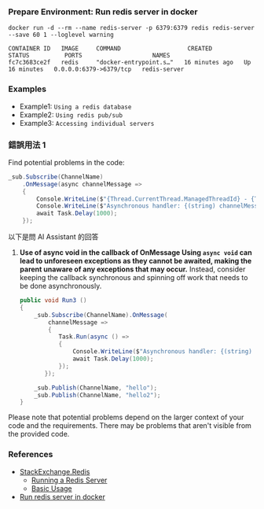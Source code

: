 ﻿### Prepare Environment: Run redis server in docker
`docker run -d --rm --name redis-server -p 6379:6379 redis redis-server --save 60 1 --loglevel warning`
```
CONTAINER ID   IMAGE     COMMAND                   CREATED          STATUS          PORTS                    NAMES
fc7c3683ce2f   redis     "docker-entrypoint.s…"   16 minutes ago   Up 16 minutes   0.0.0.0:6379->6379/tcp   redis-server
```

### Examples
- Example1: `Using a redis database`
- Example2: `Using redis pub/sub`
- Example3: `Accessing individual servers` 

### 錯誤用法 1
Find potential problems in the code:
```csharp
_sub.Subscribe(ChannelName)
    .OnMessage(async channelMessage =>
    {
        Console.WriteLine($"{Thread.CurrentThread.ManagedThreadId} - {Task.CurrentId}");
        Console.WriteLine($"Asynchronous handler: {(string) channelMessage.Message}");
        await Task.Delay(1000);
    });
```

以下是問 AI Assistant 的回答
1. **Use of async void in the callback of OnMessage Using `async void` can lead to unforeseen exceptions as they cannot be awaited, making the parent unaware of any exceptions that may occur.** Instead, consider keeping the callback synchronous and spinning off work that needs to be done asynchronously.
    ```csharp
    public void Run3 ()
    {
        _sub.Subscribe(ChannelName).OnMessage(
            channelMessage =>
            {
               Task.Run(async () => 
               {
                   Console.WriteLine($"Asynchronous handler: {(string) channelMessage.Message}");
                   await Task.Delay(1000);
               });
           });
    
        _sub.Publish(ChannelName, "hello");
        _sub.Publish(ChannelName, "hello2");
    }
    ```
Please note that potential problems depend on the larger context of your code and the requirements. There may be problems that aren't visible from the provided code.

### References
- [StackExchange.Redis](https://stackexchange.github.io/StackExchange.Redis/Server)
  - [Running a Redis Server](https://stackexchange.github.io/StackExchange.Redis/Server)
  - [Basic Usage](https://stackexchange.github.io/StackExchange.Redis/Basics)
- [Run redis server in docker](https://hub.docker.com/_/redis/)

